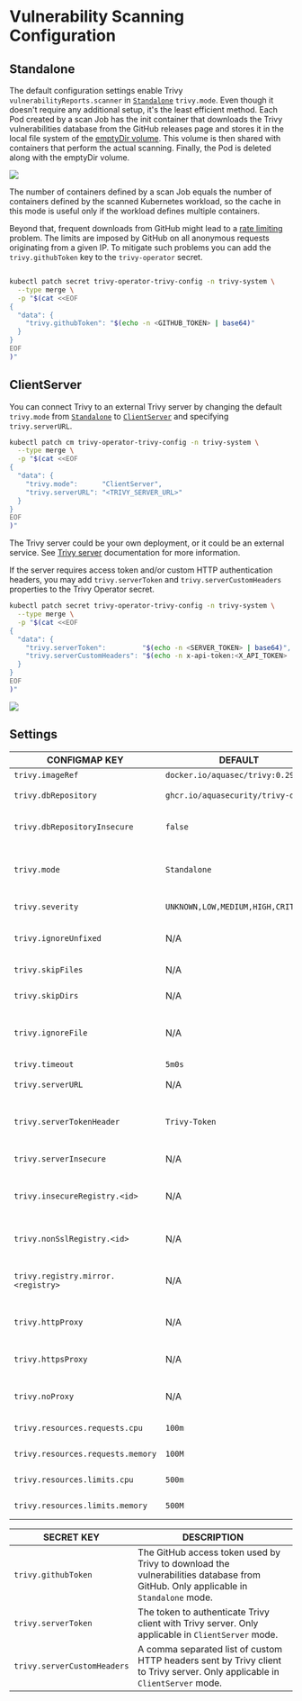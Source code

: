 # Vulnerability Scanning Configuration

## Standalone

The default configuration settings enable Trivy `vulnerabilityReports.scanner` in [`Standalone`][trivy-standalone]
`trivy.mode`. Even though it doesn't require any additional setup, it's the least efficient method. Each Pod created
by a scan Job has the init container that downloads the Trivy vulnerabilities database from the GitHub releases page
and stores it in the local file system of the [emptyDir volume]. This volume is then shared with containers that perform
the actual scanning. Finally, the Pod is deleted along with the emptyDir volume.

![](./../images/design/trivy-standalone.png)

The number of containers defined by a scan Job equals the number of containers defined by the scanned Kubernetes
workload, so the cache in this mode is useful only if the workload defines multiple containers.

Beyond that, frequent downloads from GitHub might lead to a [rate limiting] problem. The limits are imposed by GitHub on
all anonymous requests originating from a given IP. To mitigate such problems you can add the `trivy.githubToken` key to
the `trivy-operator` secret.

```bash

kubectl patch secret trivy-operator-trivy-config -n trivy-system \
  --type merge \
  -p "$(cat <<EOF
{
  "data": {
    "trivy.githubToken": "$(echo -n <GITHUB_TOKEN> | base64)"
  }
}
EOF
)"
```

## ClientServer

You can connect Trivy to an external Trivy server by changing the default `trivy.mode` from
[`Standalone`][trivy-standalone] to [`ClientServer`][trivy-clientserver] and specifying `trivy.serverURL`.

```bash
kubectl patch cm trivy-operator-trivy-config -n trivy-system \
  --type merge \
  -p "$(cat <<EOF
{
  "data": {
    "trivy.mode":      "ClientServer",
    "trivy.serverURL": "<TRIVY_SERVER_URL>"
  }
}
EOF
)"
```

The Trivy server could be your own deployment, or it could be an external service. See [Trivy server][trivy-clientserver] documentation for more information.

If the server requires access token and/or custom HTTP authentication headers, you may add `trivy.serverToken` and `trivy.serverCustomHeaders` properties to the Trivy Operator secret.

```bash
kubectl patch secret trivy-operator-trivy-config -n trivy-system \
  --type merge \
  -p "$(cat <<EOF
{
  "data": {
    "trivy.serverToken":         "$(echo -n <SERVER_TOKEN> | base64)",
    "trivy.serverCustomHeaders": "$(echo -n x-api-token:<X_API_TOKEN> | base64)"
  }
}
EOF
)"
```

![](./../images/design/trivy-clientserver.png)

## Settings

| CONFIGMAP KEY                      | DEFAULT                            | DESCRIPTION                                                                                                                                                         |
|------------------------------------|------------------------------------|---------------------------------------------------------------------------------------------------------------------------------------------------------------------|
| `trivy.imageRef`                   | `docker.io/aquasec/trivy:0.29.1`   | Trivy image reference                                                                                                                                               |
| `trivy.dbRepository`               | `ghcr.io/aquasecurity/trivy-db`    | External OCI Registry to download the vulnerability database                                                                                                        |
| `trivy.dbRepositoryInsecure`       | `false`                            | The Flag to enable insecure connection for downloading trivy-db via proxy (air-gaped env)                                                                           |
| `trivy.mode`                       | `Standalone`                       | Trivy client mode. Either `Standalone` or `ClientServer`. Depending on the active mode other settings might be applicable or required.                              |
| `trivy.severity`                   | `UNKNOWN,LOW,MEDIUM,HIGH,CRITICAL` | A comma separated list of severity levels reported by Trivy                                                                                                         |
| `trivy.ignoreUnfixed`              | N/A                                | Whether to show only fixed vulnerabilities in vulnerabilities reported by Trivy. Set to `"true"` to enable it.                                                      |
| `trivy.skipFiles`                  | N/A                                | A comma separated list of file paths for Trivy to skip traversal.                                                                                                   |
| `trivy.skipDirs`                   | N/A                                | A comma separated list of directories for Trivy to skip traversal.                                                                                                  |
| `trivy.ignoreFile`                 | N/A                                | It specifies the `.trivyignore` file which contains a list of vulnerability IDs to be ignored from vulnerabilities reported by Trivy.                               |
| `trivy.timeout`                    | `5m0s`                             | The duration to wait for scan completion                                                                                                                            |
| `trivy.serverURL`                  | N/A                                | The endpoint URL of the Trivy server. Required in `ClientServer` mode.                                                                                              |
| `trivy.serverTokenHeader`          | `Trivy-Token`                      | The name of the HTTP header to send the authentication token to Trivy server. Only application in `ClientServer` mode when `trivy.serverToken` is specified.        |
| `trivy.serverInsecure`             | N/A                                | The Flag to enable insecure connection to the Trivy server.                                                                                                         |
| `trivy.insecureRegistry.<id>`      | N/A                                | The registry to which insecure connections are allowed. There can be multiple registries with different registry `<id>`.                                            |
| `trivy.nonSslRegistry.<id>`        | N/A                                | A registry without SSL. There can be multiple registries with different registry `<id>`.                                                                            |
| `trivy.registry.mirror.<registry>` | N/A                                | Mirror for the registry `<registry>`, e.g. `trivy.registry.mirror.index.docker.io: mirror.io` would use `mirror.io` to get images originated from `index.docker.io` |
| `trivy.httpProxy`                  | N/A                                | The HTTP proxy used by Trivy to download the vulnerabilities database from GitHub.                                                                                  |
| `trivy.httpsProxy`                 | N/A                                | The HTTPS proxy used by Trivy to download the vulnerabilities database from GitHub.                                                                                 |
| `trivy.noProxy`                    | N/A                                | A comma separated list of IPs and domain names that are not subject to proxy settings.                                                                              |
| `trivy.resources.requests.cpu`     | `100m`                             | The minimum amount of CPU required to run Trivy scanner pod.                                                                                                        |
| `trivy.resources.requests.memory`  | `100M`                             | The minimum amount of memory required to run Trivy scanner pod.                                                                                                     |
| `trivy.resources.limits.cpu`       | `500m`                             | The maximum amount of CPU allowed to run Trivy scanner pod.                                                                                                         |
| `trivy.resources.limits.memory`    | `500M`                             | The maximum amount of memory allowed to run Trivy scanner pod.                                                                                                      |

| SECRET KEY| DESCRIPTION|
|---|---|
| `trivy.githubToken`| The GitHub access token used by Trivy to download the vulnerabilities database from GitHub. Only applicable in `Standalone` mode. |
| `trivy.serverToken`| The token to authenticate Trivy client with Trivy server. Only applicable in `ClientServer` mode.|
| `trivy.serverCustomHeaders`| A comma separated list of custom HTTP headers sent by Trivy client to Trivy server. Only applicable in `ClientServer` mode.|

[trivy-standalone]: https://aquasecurity.github.io/trivy/latest/docs/references/modes/standalone/
[emptyDir volume]: https://kubernetes.io/docs/concepts/storage/volumes/#emptydir
[rate limiting]: https://docs.github.com/en/free-pro-team@latest/rest/overview/resources-in-the-rest-api#rate-limiting
[trivy-clientserver]: https://aquasecurity.github.io/trivy/latest/docs/references/modes/client-server/
